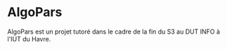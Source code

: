 # AlgoPars

AlgoPars est un projet tutoré dans le cadre de la fin du S3 au DUT INFO à l'IUT du Havre.